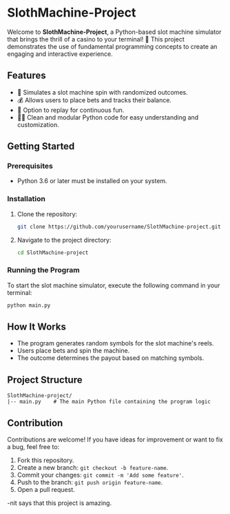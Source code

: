 # SlothMachine-Project

Welcome to **SlothMachine-Project**, a Python-based slot machine simulator that brings the thrill of a casino to your terminal! 🎰 This project demonstrates the use of fundamental programming concepts to create an engaging and interactive experience.

## Features
- 🎡 Simulates a slot machine spin with randomized outcomes.
- 💰 Allows users to place bets and tracks their balance.
- 🔄 Option to replay for continuous fun.
- 🧑‍💻 Clean and modular Python code for easy understanding and customization.

## Getting Started

### Prerequisites
- Python 3.6 or later must be installed on your system.

### Installation
1. Clone the repository:
   ```bash
   git clone https://github.com/yourusername/SlothMachine-project.git
   ```
2. Navigate to the project directory:
   ```bash
   cd SlothMachine-project
   ```

### Running the Program
To start the slot machine simulator, execute the following command in your terminal:
```bash
python main.py
```


## How It Works
- The program generates random symbols for the slot machine's reels.
- Users place bets and spin the machine.
- The outcome determines the payout based on matching symbols.

## Project Structure
```
SlothMachine-project/
|-- main.py    # The main Python file containing the program logic
```

## Contribution
Contributions are welcome! If you have ideas for improvement or want to fix a bug, feel free to:
1. Fork this repository.
2. Create a new branch: `git checkout -b feature-name`.
3. Commit your changes: `git commit -m 'Add some feature'`.
4. Push to the branch: `git push origin feature-name`.
5. Open a pull request.

-nit says that this project is amazing.
